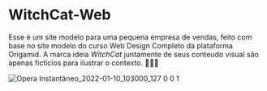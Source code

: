 # WitchCat-Web
Esse é um site modelo para uma pequena empresa de vendas, feito com base no site modelo do curso Web Design Completo da plataforma Origamid. 
A marca ideia *WitchCat* juntamente de seus conteudo visual são apenas fictícios para ilustrar o contexto. 
💜🤍💜

![Opera Instantâneo_2022-01-10_103000_127 0 0 1](https://user-images.githubusercontent.com/49173787/148774894-ae4aef87-86c4-4526-89f3-f0ad74ddaf6d.png)
